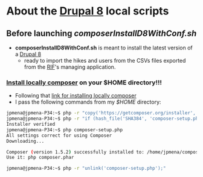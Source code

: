 # About the [Drupal 8](https://www.drupal.org/8) local scripts

## Before launching _composerInstallD8WithConf.sh_

* __composerInstallD8WithConf.sh__ is meant to install the latest version of a [Drupal 8](https://www.drupal.org/8) 
  * ready to import the hikes and users from the CSVs files exported from the [RIF](http://rifrando.fr/)'s managing application. 

### [Install locally composer](https://getcomposer.org/download/) on your $HOME directory!!!

* Following that [link for installing locally composer](https://getcomposer.org/download/)
* I pass the following commands from my _$HOME_ directory:

```bash
jpmena@jpmena-P34:~$ php -r "copy('https://getcomposer.org/installer', 'composer-setup.php');"
jpmena@jpmena-P34:~$ php -r "if (hash_file('SHA384', 'composer-setup.php') === '544e09ee996cdf60ece3804abc52599c22b1f40f4323403c44d44fdfdd586475ca9813a858088ffbc1f233e9b180f061') { echo 'Installer verified'; } else { echo 'Installer corrupt'; unlink('composer-setup.php'); } echo PHP_EOL;"
Installer verified
jpmena@jpmena-P34:~$ php composer-setup.php
All settings correct for using Composer
Downloading...

Composer (version 1.5.2) successfully installed to: /home/jpmena/composer.phar
Use it: php composer.phar

jpmena@jpmena-P34:~$ php -r "unlink('composer-setup.php');"
```
